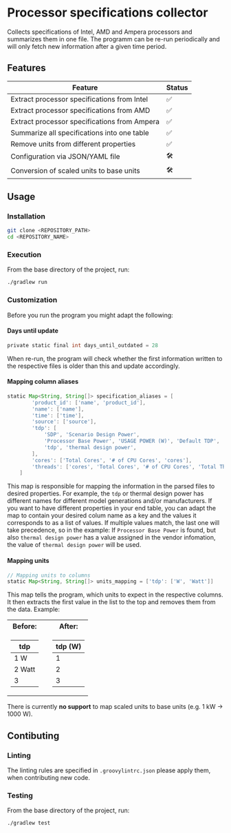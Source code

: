 # Processor specifications collector
Collects specifications of Intel, AMD and Ampera processors and summarizes them in one file. The programm can be re-run periodically and will only fetch new information after a given time period.

## Features

| Feature                                       | Status |
|-----------------------------------------------|--------|
| Extract processor specifications from Intel   | ✅     |
| Extract processor specifications from AMD     | ✅     |
| Extract processor specifications from Ampera  | ✅     |
| Summarize all specifications into one table   | ✅     |
| Remove units from different properties        | ✅     |
| Configuration via JSON/YAML file              | 🛠️     |
| Conversion of scaled units to base units      | 🛠️     |

## Usage
### Installation
```bash
git clone <REPOSITORY_PATH>
cd <REPOSITORY_NAME>
```

### Execution
From the base directory of the project, run:
```bash
./gradlew run
```

### Customization
Before you run the program you might adapt the following:

#### Days until update
```groovy
private static final int days_until_outdated = 28
```
When re-run, the program will check whether the first information written to the respective files is older than this and update accordingly.

#### Mapping column aliases
```groovy
static Map<String, String[]> specification_aliases = [
        'product_id': ['name', 'product_id'],
        'name': ['name'],
        'time': ['time'],
        'source': ['source'],
        'tdp': [
            'SDP', 'Scenario Design Power',
            'Processor Base Power', 'USAGE POWER (W)', 'Default TDP',
            'tdp', 'thermal design power',
        ],
        'cores': ['Total Cores', '# of CPU Cores', 'cores'],
        'threads': ['cores', 'Total Cores', '# of CPU Cores', 'Total Threads', '# of Threads', 'threads']
    ]
```
This map is responsible for mapping the information in the parsed files to desired properties. For example, the `tdp` or thermal design power has different names for different model generations and/or manufacturers. If you want to have different properties in your end table, you can adapt the map to contain your desired colum name as a key and the values it corresponds to as a list of values. If multiple values match, the last one will take precedence, so in the example: If `Processor Base Power` is found, but also `thermal design power` has a value assigned in the vendor infomation, the value of `thermal design power` will be used.

#### Mapping units
```groovy
// Mapping units to columns
static Map<String, String[]> units_mapping = ['tdp': ['W', 'Watt']]
```
This map tells the program, which units to expect in the respective columns. It then extracts the first value in the list to the top and removes them from the data. Example:

<table>
<tr><th>Before:</th><th></th><th>After:</th></tr>
<tr><td>

| tdp |
|-----|
| 1 W |
| 2 Watt|
| 3   |

</td><td></td><td>

|tdp (W)|
|-------|
| 1     |
| 2     |
| 3     |

</td></tr> </table>

There is currently **no support** to map scaled units to base units (e.g. 1 kW -> 1000 W).

## Contibuting
### Linting
The linting rules are specified in `.groovylintrc.json` please apply them, when contributing new code.

### Testing
From the base directory of the project, run:
```bash
./gradlew test
```
